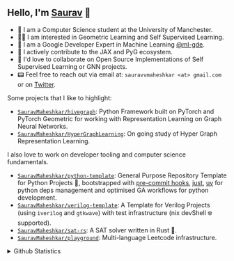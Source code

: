 ## Hello, I'm [Saurav](https://sauravmaheshkar.github.io/) 👋

* 🐝 I am a Computer Science student at the University of Manchester.
* 👨‍🎓 I am interested in Geometric Learning and Self Supervised Learning.
* 📣 I am a Google Developer Expert in Machine Learning [@ml-gde](https://github.com/ml-gde).
* 🚀 I actively contribute to the JAX and PyG ecosystem.
* 👬 I'd love to collaborate on Open Source Implementations of Self Supervised Learning or GNN projects.
* 📟 Feel free to reach out via email at: `sauravvmaheshkar <at> gmail.com` or on [Twitter](https://twitter.com/MaheshkarSaurav).


Some projects that I like to highlight:

* [`SauravMaheshkar/hivegraph`](https://github.com/SauravMaheshkar/hivegraph): Python Framework built on PyTorch and PyTorch Geometric for working with Representation Learning on Graph Neural Networks.
* [`SauravMaheshkar/HyperGraphLearning`](https://github.com/SauravMaheshkar/HyperGraphLearning): On going study of Hyper Graph Representation Learning.

I also love to work on developer tooling and computer science fundamentals. 

* [`SauravMaheshkar/python-template`](https://github.com/SauravMaheshkar/python-template): General Purpose Repository Template for Python Projects 🐍, bootstrapped with [pre-commit hooks](https://pre-commit.com/), [just](https://github.com/casey/just), [uv](https://github.com/astral-sh/uv) for python deps management and optimised GA workflows for python development.
* [`SauravMaheshkar/verilog-template`](https://github.com/SauravMaheshkar/verilog-template): A Template for Verilog Projects (using `iverilog` and `gtkwave`) with test infrastructure (nix devShell ❄️ supported).
* [`SauravMaheshkar/sat-rs`](https://github.com/SauravMaheshkar/sat-rs): A SAT solver written in Rust 🦀.
* [`SauravMaheshkar/playground`](https://github.com/SauravMaheshkar/playground): Multi-language Leetcode infrastructure.

<details>
<summary>Github Statistics</summary>
<br>

<div align='center'>
    <img src='https://github-readme-stats.vercel.app/api?username=SauravMaheshkar&count_private=true&show_icons=true&theme=transparent' alt='Github Statistics' align='center' />
</div>

<br>

<div align='center'>
    <img src='https://github-readme-stats.vercel.app/api/top-langs/?username=SauravMaheshkar&theme=transparent&hide=jupyter%20notebook&layout=compact' alt='Top Languages' align='center' />
</div>

</details>
